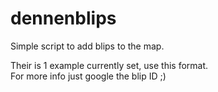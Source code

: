 # dennenblips
Simple script to add blips to the map.

Their is 1 example currently set, use this format. <br>
For more info just google the blip ID ;)

